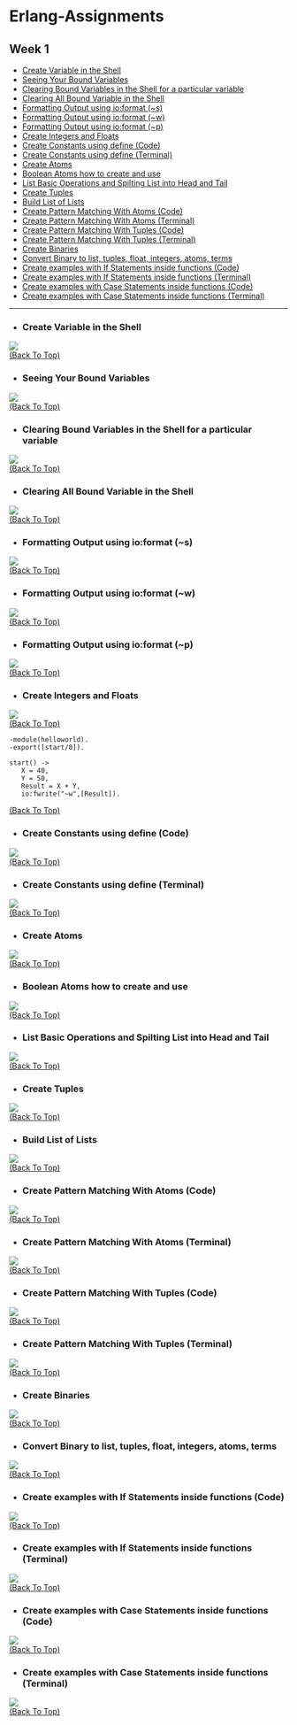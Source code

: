# Erlang-Assignments
## Week 1

- [Create Variable in the Shell](#create-variable-in-the-shell)
- [Seeing Your Bound Variables](#seeing-your-bound-variables)
- [Clearing Bound Variables in the Shell for a particular variable](#clearing-bound-variables-in-the-shell-for-a-particular-variable)
- [Clearing All Bound Variable in the Shell](#clearing-all-bound-variable-in-the-shell)
- [Formatting Output using io:format (~s)](#formatting-output-using-ioformat-s)
- [Formatting Output using io:format (~w)](#formatting-output-using-ioformat-w)
- [Formatting Output using io:format (~p)](#formatting-output-using-ioformat-p)
- [Create Integers and Floats](#create-integers-and-floats)
- [Create Constants using define (Code)](#create-constants-using-define-code)
- [Create Constants using define (Terminal)](#create-constants-using-define-terminal)
- [Create Atoms](#create-atoms)
- [Boolean Atoms how to create and use](#boolean-atoms-how-to-create-and-use)
- [List Basic Operations and Spilting List into Head and Tail](#list-basic-operations-and-spilting-list-into-head-and-tail)
- [Create Tuples](#create-tuples)
- [Build List of Lists](#build-list-of-lists)
- [Create Pattern Matching With Atoms (Code)](#create-pattern-matching-with-atoms-code)
- [Create Pattern Matching With Atoms (Terminal)](#create-pattern-matching-with-atoms-terminal)
- [Create Pattern Matching With Tuples (Code)](#create-pattern-matching-with-tuples-code)
- [Create Pattern Matching With Tuples (Terminal)](#create-pattern-matching-with-tuples-terminal)
- [Create Binaries](#create-binaries)
- [Convert Binary to list, tuples, float, integers, atoms, terms](#convert-binary-to-list-tuples-float-integers-atoms-terms)
- [Create examples with If Statements inside functions (Code)](#create-examples-with-if-statements-inside-functions-code)
- [Create examples with If Statements inside functions (Terminal)](#create-examples-with-if-statements-inside-functions-terminal)
- [Create examples with Case Statements inside functions (Code)](#create-examples-with-case-statements-inside-functions-code)
- [Create examples with Case Statements inside functions (Terminal)](#create-examples-with-case-statements-inside-functions-terminal)


***
- ### Create Variable in the Shell 

![](Screenshots/Create%20Variables%20in%20the%20Shell.png)<br>
[(Back To Top)](#week-1)
    
- ### Seeing Your Bound Variables

![](Screenshots/Seeing%20Your%20Bound%20Variables.png)<br>
[(Back To Top)](#week-1)
    
- ### Clearing Bound Variables in the Shell for a particular variable

![](Screenshots/Clearing%20Bound%20Variables%20in%20the%20Shell%20for%20a%20Particular%20Variable.png)<br>
[(Back To Top)](#week-1)

- ### Clearing All Bound Variable in the Shell

![](Screenshots/Clearing%20All%20Bound%20Variable%20in%20the%20Shell.png)<br>
[(Back To Top)](#week-1)
    
- ### Formatting Output using io:format (~s)

![](Screenshots/Formatting%20Output%20using%20io:format%201.png)<br>
[(Back To Top)](#week-1)

- ### Formatting Output using io:format (~w)

![](Screenshots/Formatting%20Output%20using%20io:format%202.png)<br>
[(Back To Top)](#week-1)

- ### Formatting Output using io:format (~p)

![](Screenshots/Formatting%20Output%20using%20io:format%203.png)<br>
[(Back To Top)](#week-1)
    
- ### Create Integers and Floats

![](Screenshots/Create%20Integers%20and%20Floats.png)<br>
[(Back To Top)](#week-1)


```
-module(helloworld). 
-export([start/0]). 

start() -> 
   X = 40, 
   Y = 50, 
   Result = X + Y, 
   io:fwrite("~w",[Result]).
```
[(Back To Top)](#week-1)
    
- ### Create Constants using define (Code)

![](Screenshots/Constants%20Using%20Define%20ERL.png)<br>
[(Back To Top)](#week-1)

- ### Create Constants using define (Terminal)

![](Screenshots/Constants%20Using%20Define%20Terminal.png)<br>
[(Back To Top)](#week-1)

- ### Create Atoms

![](Screenshots/Create%20Atoms.png)<br>
[(Back To Top)](#week-1)
    
- ### Boolean Atoms how to create and use 

![](Screenshots/Boolean%20Atoms%20how%20to%20create%20and%20use.png)<br>
[(Back To Top)](#week-1)
    
- ### List Basic Operations and Spilting List into Head and Tail 

![](Screenshots/List%20Basic%20Operations%20and%20Spilting%20List%20into%20Head%20and%20Tail.png)<br>
[(Back To Top)](#week-1)

- ### Create Tuples

![](Screenshots/Create%20Tuple.png)<br>
[(Back To Top)](#week-1)

- ### Build List of Lists

![](Screenshots/Build%20List%20of%20Lists.png)<br>
[(Back To Top)](#week-1)

- ### Create Pattern Matching With Atoms (Code)

![](Screenshots/Pattern%20Matching%20With%20Atoms%20Code.png)<br>
[(Back To Top)](#week-1)

- ### Create Pattern Matching With Atoms (Terminal)

![](Screenshots/Pattern%20Matching%20With%20Atoms%20Terminal.png)<br>
[(Back To Top)](#week-1)

- ### Create Pattern Matching With Tuples (Code)

![](Screenshots/Pattern%20Matching%20With%20Tuples%20Code.png)<br>
[(Back To Top)](#week-1)

- ### Create Pattern Matching With Tuples (Terminal)

![](Screenshots/Pattern%20Matching%20With%20Tuples%20Terminal.png)<br>
[(Back To Top)](#week-1)

- ### Create Binaries

![](Screenshots/Create%20Binaries.png)<br>
[(Back To Top)](#week-1)

- ### Convert Binary to list, tuples, float, integers, atoms, terms

![](Screenshots/Playing%20With%20Binaries.png)<br>
[(Back To Top)](#week-1)

- ### Create examples with If Statements inside functions (Code)

![](Screenshots/If%20Statement%20Inside%20Functions%20Code.png)<br>
[(Back To Top)](#week-1)

- ### Create examples with If Statements inside functions (Terminal)

![](Screenshots/If%20Statement%20Inside%20Functions%20Terminal.png)<br>
[(Back To Top)](#week-1)

- ### Create examples with Case Statements inside functions (Code)

![](Screenshots/Case%20Statement%20Inside%20Function%20Code.png)<br>
[(Back To Top)](#week-1)

- ### Create examples with Case Statements inside functions (Terminal)

![](Screenshots/Case%20Statement%20Inside%20Function%20Terminal.png)<br>
[(Back To Top)](#week-1)

